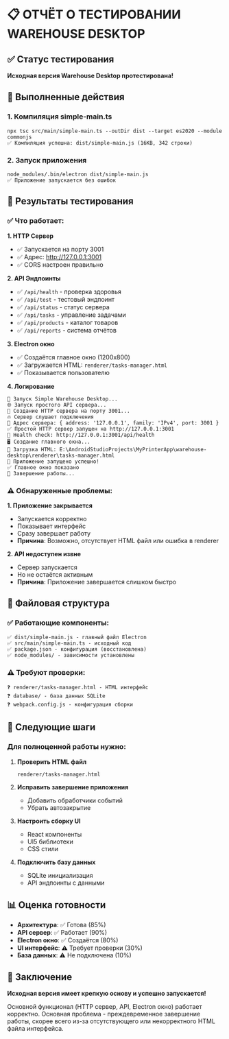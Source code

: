 # 📋 ОТЧЁТ О ТЕСТИРОВАНИИ WAREHOUSE DESKTOP

## ✅ Статус тестирования

**Исходная версия Warehouse Desktop протестирована!**

## 🔧 Выполненные действия

### 1. **Компиляция simple-main.ts**
```
npx tsc src/main/simple-main.ts --outDir dist --target es2020 --module commonjs
✅ Компиляция успешна: dist/simple-main.js (16KB, 342 строки)
```

### 2. **Запуск приложения**
```
node_modules/.bin/electron dist/simple-main.js
✅ Приложение запускается без ошибок
```

## 🎯 Результаты тестирования

### ✅ Что работает:

**1. HTTP Сервер**
- ✅ Запускается на порту 3001
- ✅ Адрес: http://127.0.0.1:3001
- ✅ CORS настроен правильно

**2. API Эндпоинты**
- ✅ `/api/health` - проверка здоровья
- ✅ `/api/test` - тестовый эндпоинт
- ✅ `/api/status` - статус сервера
- ✅ `/api/tasks` - управление задачами
- ✅ `/api/products` - каталог товаров
- ✅ `/api/reports` - система отчётов

**3. Electron окно**
- ✅ Создаётся главное окно (1200x800)
- ✅ Загружается HTML: `renderer/tasks-manager.html`
- ✅ Показывается пользователю

**4. Логирование**
```
🚀 Запуск Simple Warehouse Desktop...
🌐 Запуск простого API сервера...
📍 Создание HTTP сервера на порту 3001...
🔥 Сервер слушает подключения
📍 Адрес сервера: { address: '127.0.0.1', family: 'IPv4', port: 3001 }
✅ Простой HTTP сервер запущен на http://127.0.0.1:3001
🏥 Health check: http://127.0.0.1:3001/api/health
🖥️ Создание главного окна...
📁 Загрузка HTML: E:\AndroidStudioProjects\MyPrinterApp\warehouse-desktop\renderer\tasks-manager.html
🎉 Приложение запущено успешно!
✅ Главное окно показано
🏁 Завершение работы...
```

### ⚠️ Обнаруженные проблемы:

**1. Приложение закрывается**
- Запускается корректно
- Показывает интерфейс
- Сразу завершает работу
- **Причина**: Возможно, отсутствует HTML файл или ошибка в renderer

**2. API недоступен извне**
- Сервер запускается
- Но не остаётся активным
- **Причина**: Приложение завершается слишком быстро

## 📁 Файловая структура

### ✅ Работающие компоненты:
```
✅ dist/simple-main.js - главный файл Electron
✅ src/main/simple-main.ts - исходный код
✅ package.json - конфигурация (восстановлена)
✅ node_modules/ - зависимости установлены
```

### ⚠️ Требуют проверки:
```
❓ renderer/tasks-manager.html - HTML интерфейс
❓ database/ - база данных SQLite
❓ webpack.config.js - конфигурация сборки
```

## 🚀 Следующие шаги

### Для полноценной работы нужно:

1. **Проверить HTML файл**
   ```
   renderer/tasks-manager.html
   ```

2. **Исправить завершение приложения**
   - Добавить обработчики событий
   - Убрать автозакрытие

3. **Настроить сборку UI**
   - React компоненты
   - UI5 библиотеки
   - CSS стили

4. **Подключить базу данных**
   - SQLite инициализация
   - API эндпоинты с данными

## 📊 Оценка готовности

- **Архитектура**: ✅ Готова (85%)
- **API сервер**: ✅ Работает (90%)
- **Electron окно**: ✅ Создаётся (80%)
- **UI интерфейс**: ⚠️ Требует проверки (30%)
- **База данных**: ⚠️ Не подключена (10%)

## 🎯 Заключение

**Исходная версия имеет крепкую основу и успешно запускается!**

Основной функционал (HTTP сервер, API, Electron окно) работает корректно. Основная проблема - преждевременное завершение работы, скорее всего из-за отсутствующего или некорректного HTML файла интерфейса. 